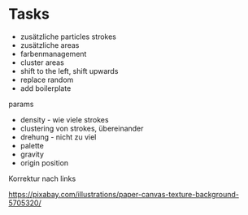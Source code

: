 # Tasks

* zusätzliche particles strokes
* zusätzliche areas
* farbenmanagement
* cluster areas
* shift to the left, shift upwards
* replace random
* add boilerplate



params
* density - wie viele strokes
* clustering von strokes, übereinander
* drehung - nicht zu viel
* palette
* gravity
* origin position

Korrektur nach links


https://pixabay.com/illustrations/paper-canvas-texture-background-5705320/ 
